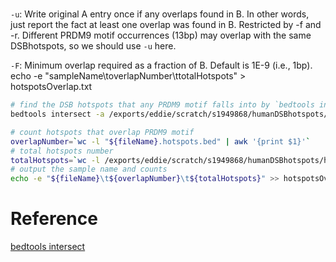 
# 
`-u`: Write original A entry once if any overlaps found in B. In other words, just report the fact at least one overlap was found in B. Restricted by -f and -r. Different PRDM9 motif occurrences (13bp) may overlap with the same DSBhotspots, so we should use `-u` here.

`-F`: Minimum overlap required as a fraction of B. Default is 1E-9 (i.e., 1bp).
echo -e "sampleName\toverlapNumber\ttotalHotspots" > hotspotsOverlap.txt
```bash
# find the DSB hotspots that any PRDM9 motif falls into by `bedtools intersect`
bedtools intersect -a /exports/eddie/scratch/s1949868/humanDSBhotspots/humanDSBhotspots_AA_AB.hg38.txt -b $file -u -F 1.0 > "${fileName}.hotspots.bed"
```

```bash
# count hotspots that overlap PRDM9 motif
overlapNumber=`wc -l "${fileName}.hotspots.bed" | awk '{print $1}'`
# total hotspots number
totalHotspots=`wc -l /exports/eddie/scratch/s1949868/humanDSBhotspots/humanDSBhotspots_AA_AB.hg38.txt | awk '{print $1}'`
# output the sample name and counts
echo -e "${fileName}\t${overlapNumber}\t${totalHotspots}" >> hotspotsOverlap.txt
```
# Reference
[bedtools intersect](https://bedtools.readthedocs.io/en/latest/content/tools/intersect.html)


<!--stackedit_data:
eyJoaXN0b3J5IjpbMjEyODg2NDYxLDc1ODM0NDE1NCwtMzcxNT
U5MjI1LC05Mjg0NzcxLDQ3NTUzNjgyMywtMTQ5OTEwNzY2Mywt
MTE1ODI0NjA5NSwtMTA4NzU1NDk3MSwtMTU5NzM2NzczNCwxMz
ExMDk0MjgxLC0yMDEzNDYyNzE4LC0yMTM5NzYyODQ3LDczMDk5
ODExNl19
-->